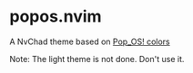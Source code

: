 # popos.nvim
A NvChad theme based on [Pop_OS! colors](https://github.com/pop-os/gtk-theme/blob/master/gtk/src/light/gtk-4.0/_pop_os-palette.scss)

Note: The light theme is not done. Don't use it.